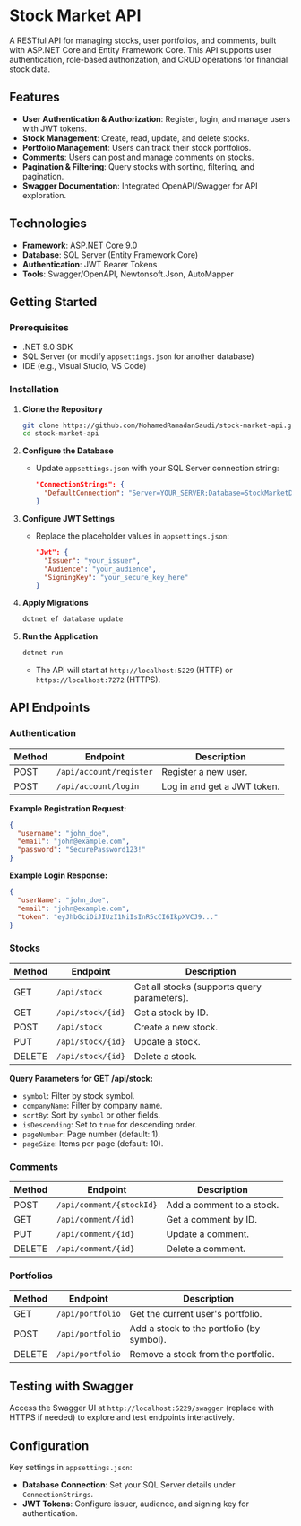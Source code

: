 # Stock Market API

A RESTful API for managing stocks, user portfolios, and comments, built with ASP.NET Core and Entity Framework Core. This API supports user authentication, role-based authorization, and CRUD operations for financial stock data.

## Features

- **User Authentication & Authorization**: Register, login, and manage users with JWT tokens.
- **Stock Management**: Create, read, update, and delete stocks.
- **Portfolio Management**: Users can track their stock portfolios.
- **Comments**: Users can post and manage comments on stocks.
- **Pagination & Filtering**: Query stocks with sorting, filtering, and pagination.
- **Swagger Documentation**: Integrated OpenAPI/Swagger for API exploration.

## Technologies

- **Framework**: ASP.NET Core 9.0
- **Database**: SQL Server (Entity Framework Core)
- **Authentication**: JWT Bearer Tokens
- **Tools**: Swagger/OpenAPI, Newtonsoft.Json, AutoMapper

## Getting Started

### Prerequisites

- .NET 9.0 SDK
- SQL Server (or modify `appsettings.json` for another database)
- IDE (e.g., Visual Studio, VS Code)

### Installation

1. **Clone the Repository**

   ```bash
   git clone https://github.com/MohamedRamadanSaudi/stock-market-api.git
   cd stock-market-api
   ```

2. **Configure the Database**

   - Update `appsettings.json` with your SQL Server connection string:
     ```json
     "ConnectionStrings": {
       "DefaultConnection": "Server=YOUR_SERVER;Database=StockMarketDB;Trusted_Connection=True;"
     }
     ```

3. **Configure JWT Settings**

   - Replace the placeholder values in `appsettings.json`:
     ```json
     "Jwt": {
       "Issuer": "your_issuer",
       "Audience": "your_audience",
       "SigningKey": "your_secure_key_here"
     }
     ```

4. **Apply Migrations**

   ```bash
   dotnet ef database update
   ```

5. **Run the Application**
   ```bash
   dotnet run
   ```
   - The API will start at `http://localhost:5229` (HTTP) or `https://localhost:7272` (HTTPS).

## API Endpoints

### Authentication

| Method | Endpoint                | Description                 |
| ------ | ----------------------- | --------------------------- |
| POST   | `/api/account/register` | Register a new user.        |
| POST   | `/api/account/login`    | Log in and get a JWT token. |

**Example Registration Request:**

```json
{
  "username": "john_doe",
  "email": "john@example.com",
  "password": "SecurePassword123!"
}
```

**Example Login Response:**

```json
{
  "userName": "john_doe",
  "email": "john@example.com",
  "token": "eyJhbGciOiJIUzI1NiIsInR5cCI6IkpXVCJ9..."
}
```

### Stocks

| Method | Endpoint          | Description                                 |
| ------ | ----------------- | ------------------------------------------- |
| GET    | `/api/stock`      | Get all stocks (supports query parameters). |
| GET    | `/api/stock/{id}` | Get a stock by ID.                          |
| POST   | `/api/stock`      | Create a new stock.                         |
| PUT    | `/api/stock/{id}` | Update a stock.                             |
| DELETE | `/api/stock/{id}` | Delete a stock.                             |

**Query Parameters for GET /api/stock:**

- `symbol`: Filter by stock symbol.
- `companyName`: Filter by company name.
- `sortBy`: Sort by `symbol` or other fields.
- `isDescending`: Set to `true` for descending order.
- `pageNumber`: Page number (default: 1).
- `pageSize`: Items per page (default: 10).

### Comments

| Method | Endpoint                 | Description               |
| ------ | ------------------------ | ------------------------- |
| POST   | `/api/comment/{stockId}` | Add a comment to a stock. |
| GET    | `/api/comment/{id}`      | Get a comment by ID.      |
| PUT    | `/api/comment/{id}`      | Update a comment.         |
| DELETE | `/api/comment/{id}`      | Delete a comment.         |

### Portfolios

| Method | Endpoint         | Description                               |
| ------ | ---------------- | ----------------------------------------- |
| GET    | `/api/portfolio` | Get the current user's portfolio.         |
| POST   | `/api/portfolio` | Add a stock to the portfolio (by symbol). |
| DELETE | `/api/portfolio` | Remove a stock from the portfolio.        |

## Testing with Swagger

Access the Swagger UI at `http://localhost:5229/swagger` (replace with HTTPS if needed) to explore and test endpoints interactively.

## Configuration

Key settings in `appsettings.json`:

- **Database Connection**: Set your SQL Server details under `ConnectionStrings`.
- **JWT Tokens**: Configure issuer, audience, and signing key for authentication.
